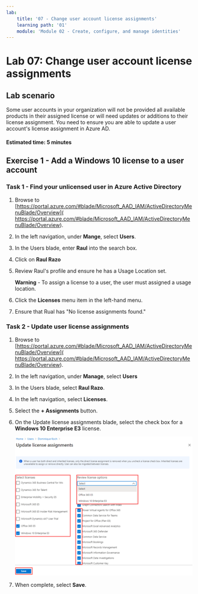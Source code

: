 ```yaml
---
lab:
    title: '07 - Change user account license assignments'
    learning path: '01'
    module: 'Module 02 - Create, configure, and manage identities'
---
```


# Lab 07: Change user account license assignments

## Lab scenario

Some user accounts in your organization will not be provided all available products in their assigned license or will need updates or additions to their license assignment. You need to ensure you are able to update a user account's license assignment in Azure AD.

#### Estimated time: 5 minutes

## Exercise 1 - Add a Windows 10 license to a user account

### Task 1 - Find your unlicensed user in Azure Active Directory

1. Browse to [https://portal.azure.com/#blade/Microsoft_AAD_IAM/ActiveDirectoryMenuBlade/Overview]( https://portal.azure.com/#blade/Microsoft_AAD_IAM/ActiveDirectoryMenuBlade/Overview).

2. In the left navigation, under **Mange**, select **Users**.

3. In the Users blade, enter **Raul** into the search box.

4. Click on **Raul Razo**
5. Review Raul's profile and ensure he has a Usage Location set.

    **Warning** - To assign a license to a user, the user must assigned a usage location.

6. Click the **Licenses** menu item in the left-hand menu.
7. Ensure that Rual has "No license assignments found."

### Task 2 - Update user license assignments

1. Browse to [https://portal.azure.com/#blade/Microsoft_AAD_IAM/ActiveDirectoryMenuBlade/Overview]( https://portal.azure.com/#blade/Microsoft_AAD_IAM/ActiveDirectoryMenuBlade/Overview).

1. In the left navigation, under **Manage**, select **Users**

1. In the Users blade, select **Raul Razo**.

1. In the left navigation, select **Licenses**.

1. Select the **+ Assignments** button. 

1. On the Update license assignments blade, select the check box for a **Windows 10 Enterprise E3** license.

    ![Screen image displaying the Update license assignments page and license options highlighted](./media/lp1-mod2-assign-user-license-options.png)

1. When complete, select **Save**.
